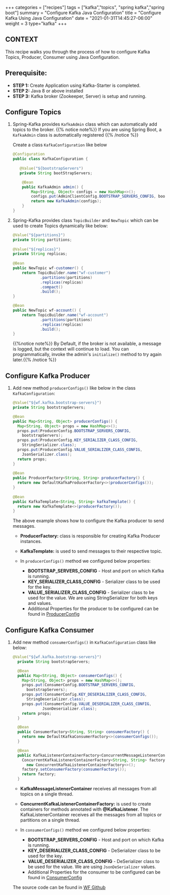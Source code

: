 +++
categories = ["recipes"]
tags = ["kafka","topics", "spring kafka","spring boot"]
summary = "Configure Kafka Java Configuration"
title = "Configure Kafka Using Java Configuration"
date = "2021-01-31T14:45:27-06:00"
weight = 3
type="kafka"
+++

## CONTEXT
This recipe walks you through the process of how to configure Kafka Topics, Producer, Consumer using Java Configuration.

## Prerequisite:

- **STEP 1:** Create Application using Kafka-Starter is completed.
- **STEP 2:** Java 8 or above installed
- **STEP 3:** Kafka broker (Zookeeper, Server) is setup and running.

## Configure Topics

1. Spring-Kafka provides `KafkaAdmin` class which can automatically add topics to the broker.
    {{% notice note%}} If you are using Spring Boot, a `KafkaAdmin` class is automatically registered {{% /notice %}}
   
   Create a class `KafkaConfiguration` like below 
    ```java
    @Configuration
    public class KafkaConfiguration {
       
       @Value("${bootstrapServers")
       private String bootStrapServers;
   
        @Bean
        public KafkaAdmin admin() {
            Map<String, Object> configs = new HashMap<>();
            configs.put(AdminClientConfig.BOOTSTRAP_SERVERS_CONFIG, bootStrapServers);
            return new KafkaAdmin(configs);
        }
    }
   ```
1. Spring-Kafka provides class `TopicBuilder` and `NewTopic` which can be used to create Topics dynamically like below:

    ```java
    @Value("${partitions}")
    private String partitions;
       
    @Value("${replicas}")
    private String replicas;
       
    @Bean
    public NewTopic wf-customer() {
        return TopicBuilder.name("wf-customer")
                .partitions(partitions)
                .replicas(replicas)
                .compact()
                .build();
    }
    
    @Bean
    public NewTopic wf-account() {
        return TopicBuilder.name("wf-account")
                .partitions(partitions)
                .replicas(replicas)
                .build();
    }
    ```   
    {{%notice note%}} By Default, if the broker is not available, a message is logged, but the context will continue to load.
    You can programmatically, invoke the admin's `initialize()` method to try again later.{{% /notice %}}

## Configure Kafka Producer 


1. Add new method `producerConfigs()` like below in the class `KafkaConfiguration`:

    ```java
    @Value("${wf.kafka.bootstrap-servers}")
    private String bootstrapServers;
    
    @Bean
    public Map<String, Object> producerConfigs() {
      Map<String, Object> props = new HashMap<>();
      props.put(ProducerConfig.BOOTSTRAP_SERVERS_CONFIG,
        bootstrapServers);
      props.put(ProducerConfig.KEY_SERIALIZER_CLASS_CONFIG,
        StringSerializer.class);
      props.put(ProducerConfig.VALUE_SERIALIZER_CLASS_CONFIG,
        JsonSerializer.class);
      return props;
    }
       
    @Bean
    public ProducerFactory<String, String> producerFactory() {
      return new DefaultKafkaProducerFactory<>(producerConfigs());
    }
       
    @Bean
    public KafkaTemplate<String, String> kafkaTemplate() {
      return new KafkaTemplate<>(producerFactory());
    }
    ```
    The above example shows how to configure the Kafka producer to send messages. 
    * **ProducerFactory:** class is responsible for creating Kafka Producer instances.
    * **KafkaTemplate:** is used to send messages to their respective topic.
    * In `producerConfigs()` method we configured below properties:
    
        * **BOOTSTRAP_SERVERS_CONFIG** - Host and port on which Kafka is running.
        * **KEY_SERIALIZER_CLASS_CONFIG** - Serializer class to be used for the key.
        * **VALUE_SERIALIZER_CLASS_CONFIG** - Serializer class to be used for the value. We are using StringSerializer for both keys and values.
        * Additional Properties for the producer to be configured can be found in [ProducerConfig](https://kafka.apache.org/26/javadoc/org/apache/kafka/clients/producer/ProducerConfig.html)
## Configure Kafka Consumer

1. Add new method `consumerConfigs()` in `KafkaConfiguration` class like below:

    ```java
    @Value("${wf.kafka.bootstrap-servers}")
      private String bootstrapServers;
    
      @Bean
      public Map<String, Object> consumerConfigs() {
        Map<String, Object> props = new HashMap<>();
        props.put(ConsumerConfig.BOOTSTRAP_SERVERS_CONFIG,
          bootstrapServers);
        props.put(ConsumerConfig.KEY_DESERIALIZER_CLASS_CONFIG,
          StringDeserializer.class);
        props.put(ConsumerConfig.VALUE_DESERIALIZER_CLASS_CONFIG,
                 JsonDeserializer.class);
        return props;
      }
    
      @Bean
      public ConsumerFactory<String, String> consumerFactory() {
        return new DefaultKafkaConsumerFactory<>(consumerConfigs());
      }
    
      @Bean
      public KafkaListenerContainerFactory<ConcurrentMessageListenerContainer<String, String>> kafkaListenerContainerFactory() {
        ConcurrentKafkaListenerContainerFactory<String, String> factory =
          new ConcurrentKafkaListenerContainerFactory<>();
        factory.setConsumerFactory(consumerFactory());
        return factory;
      }
    ```
    * **KafkaMessageListenerContainer** receives all messages from all topics on a single thread.
    * **ConcurrentKafkaListenerContainerFactory:**  is used to create containers for methods annotated with **@KafkaListener**. 
        The KafkaListenerContainer receives all the messages from all topics or partitions on a single thread. 
    * In `consumerConfigs()` method we configured below properties:
        
         * **BOOTSTRAP_SERVERS_CONFIG** - Host and port on which Kafka is running.
         * **KEY_DESERIALIZER_CLASS_CONFIG** - DeSerializer class to be used for the key.
         * **VALUE_DESERIALIZER_CLASS_CONFIG** - DeSerializer class to be used for the value. We are using `JsonDeSerializer` values.
         * Additional Properties for the consumer to be configured can be found in [ConsumerConfig](https://kafka.apache.org/26/javadoc/org/apache/kafka/clients/consumer/ConsumerConfig.html)

    The source code can be found in [WF Github](http://hop.hosting.wellsfargo.com/kafka-starter)
    

